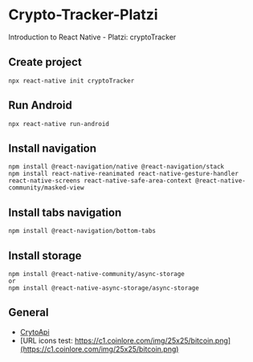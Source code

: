 # Crypto-Tracker-Platzi
Introduction to React Native - Platzi: cryptoTracker


## Create project
```
npx react-native init cryptoTracker
```

## Run Android
```
npx react-native run-android
```

## Install navigation
```
npm install @react-navigation/native @react-navigation/stack
npm install react-native-reanimated react-native-gesture-handler react-native-screens react-native-safe-area-context @react-native-community/masked-view
```

## Install tabs navigation
```
npm install @react-navigation/bottom-tabs
```

## Install storage
```
npm install @react-native-community/async-storage
or
npm install @react-native-async-storage/async-storage
```

## General
- [CrytoApi](https://www.coinlore.com/cryptocurrency-data-api)
- [URL icons test: https://c1.coinlore.com/img/25x25/bitcoin.png](https://c1.coinlore.com/img/25x25/bitcoin.png)

